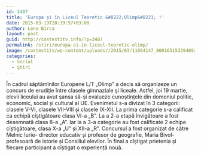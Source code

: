 ```yaml
---
id: 3487
title: 'Europa și în Liceul Teoretic &#8222;Olimp&#8221; !'
date: 2015-03-19T20:39:57+03:00
author: Lena Birca
layout: post
guid: http://costestitv.info/?p=3487
permalink: /stiri/europa-si-in-liceul-teoretic-olimp/
image: /costestitv/wp-content/uploads//2015/03/11064147_800165153394892_716719916_o.jpg
categories:
  - Social
  - Știri
---
```

În cadrul săptămînilor Europene L/T &#8222;Olimp&#8221; a decis să organizeze un concurs de erudiție între clasele gimnaziale și liceale. <!--more-->Astfel, joi 19 martie, elevii liceului au avut șansa să-și evalueze cunoștințele din domeniul politic, economic, social și cultural al UE. Evenimetul s-a divizat în 3 categorii: clasele V-VI, clasele VII-VIII și clasele IX-XII. La prima categorie s-a calificat ca echipă cîștigătoare clasa VI-a &#8222;B&#8221;. La a 2-a etapă învigătoare a fost desemnată clasa 8-a &#8222;A&#8221;. Iar la a 3-a categorie au fost calificate 2 echipe cîștigătoare, clasa X-a &#8222;U&#8221; și XII-a &#8222;R&#8221;. Concursul a fost organizat de către Melnic Iurie- director educativ și profesor de geografie, Maria Bivol- profesoară de istorie și Consiliul elevilor. În final a cîștigat prietenia și fiecare participant a cîștigat o experiență nouă.